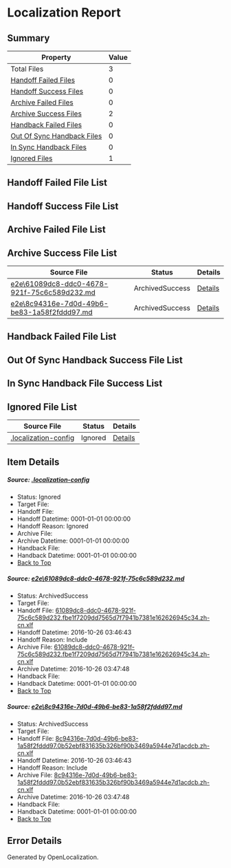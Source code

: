 # <a name='report-top'></a> Localization Report

## Summary
 Property | Value 
 -------- | ----- 
 Total Files | 3
[ Handoff Failed Files ](#handoff-failed-list)| 0
[ Handoff Success Files ](#handoff-success-list)| 0
[ Archive Failed Files ](#archive-failed-list)| 0
[ Archive Success Files ](#archive-success-list)| 2
[ Handback Failed Files ](#handback-failed-list)| 0
[ Out Of Sync Handback Files ](#outofsync-handback-success-list)| 0
[ In Sync Handback Files ](#insync-handback-success-list)| 0
[ Ignored Files ](#ignored-list)| 1

## <a name='handoff-failed-list'></a> Handoff Failed File List

## <a name='handoff-success-list'></a> Handoff Success File List

## <a name='archive-failed-list'></a> Archive Failed File List

## <a name='archive-success-list'></a> Archive Success File List
 Source File | Status | Details 
 ----------- | ------ | ------- 
 [e2e\61089dc8-ddc0-4678-921f-75c6c589d232.md](https://github.com/OpenLocalizationTestOrg/ol-test0/blob/95221137341938d6e7c54c113959699db83d14b9/e2e/61089dc8-ddc0-4678-921f-75c6c589d232.md) | ArchivedSuccess | [Details](#96e18f4343890002ad39c110b7b4d96284d540e31)
 [e2e\8c94316e-7d0d-49b6-be83-1a58f2fddd97.md](https://github.com/OpenLocalizationTestOrg/ol-test0/blob/95221137341938d6e7c54c113959699db83d14b9/e2e/8c94316e-7d0d-49b6-be83-1a58f2fddd97.md) | ArchivedSuccess | [Details](#0cceb777f2da269c038079184117a009885f39902)

## <a name='handback-failed-list'></a> Handback Failed File List

## <a name='outofsync-handback-success-list'></a> Out Of Sync Handback Success File List

## <a name='insync-handback-success-list'></a> In Sync Handback File Success List

## <a name='ignored-list'></a> Ignored File List
 Source File | Status | Details 
 ----------- | ------ | ------- 
 [.localization-config](https://github.com/OpenLocalizationTestOrg/ol-test0/blob/95221137341938d6e7c54c113959699db83d14b9/.localization-config) | Ignored | [Details](#c268a05ecaa7ec85942ed632c29928ee5bd6da8d0)

## Item Details
##### <a name='c268a05ecaa7ec85942ed632c29928ee5bd6da8d0'></a> Source: [.localization-config](https://github.com/OpenLocalizationTestOrg/ol-test0/blob/95221137341938d6e7c54c113959699db83d14b9/.localization-config)
* Status: Ignored
* Target File: 
* Handoff File: 
* Handoff Datetime: 0001-01-01 00:00:00
* Handoff Reason: Ignored
* Archive File: 
* Archive Datetime: 0001-01-01 00:00:00
* Handback File: 
* Handback Datetime: 0001-01-01 00:00:00
* [Back to Top](#report-top)

##### <a name='96e18f4343890002ad39c110b7b4d96284d540e31'></a> Source: [e2e\61089dc8-ddc0-4678-921f-75c6c589d232.md](https://github.com/OpenLocalizationTestOrg/ol-test0/blob/95221137341938d6e7c54c113959699db83d14b9/e2e/61089dc8-ddc0-4678-921f-75c6c589d232.md)
* Status: ArchivedSuccess
* Target File: 
* Handoff File: [61089dc8-ddc0-4678-921f-75c6c589d232.fbe1f7209dd7565d7f7941b7381e162626945c34.zh-cn.xlf](https://github.com/OpenLocalizationTestOrg/ol-test0-handoff/blob/0972452ff2f92df1bfb9bb5628052cb174ee8e1b/ol-handoff/OpenLocalizationTestOrg/ol-test0-zhcn/shujia/ht/61089dc8-ddc0-4678-921f-75c6c589d232.fbe1f7209dd7565d7f7941b7381e162626945c34.zh-cn.xlf)
* Handoff Datetime: 2016-10-26 03:46:43
* Handoff Reason: Include
* Archive File: [61089dc8-ddc0-4678-921f-75c6c589d232.fbe1f7209dd7565d7f7941b7381e162626945c34.zh-cn.xlf](https://github.com/OpenLocalizationTestOrg/ol-test0-handoff/blob/2bb1e8e4fe946c606ad5b5eb1faf834a8f790917/ol-archive/OpenLocalizationTestOrg/ol-test0-zhcn/shujia/ht/61089dc8-ddc0-4678-921f-75c6c589d232.fbe1f7209dd7565d7f7941b7381e162626945c34.zh-cn.xlf)
* Archive Datetime: 2016-10-26 03:47:48
* Handback File: 
* Handback Datetime: 0001-01-01 00:00:00
* [Back to Top](#report-top)

##### <a name='0cceb777f2da269c038079184117a009885f39902'></a> Source: [e2e\8c94316e-7d0d-49b6-be83-1a58f2fddd97.md](https://github.com/OpenLocalizationTestOrg/ol-test0/blob/95221137341938d6e7c54c113959699db83d14b9/e2e/8c94316e-7d0d-49b6-be83-1a58f2fddd97.md)
* Status: ArchivedSuccess
* Target File: 
* Handoff File: [8c94316e-7d0d-49b6-be83-1a58f2fddd97.0b52ebf831635b326bf90b3469a5944e7d1acdcb.zh-cn.xlf](https://github.com/OpenLocalizationTestOrg/ol-test0-handoff/blob/0972452ff2f92df1bfb9bb5628052cb174ee8e1b/ol-handoff/OpenLocalizationTestOrg/ol-test0-zhcn/shujia/ht/8c94316e-7d0d-49b6-be83-1a58f2fddd97.0b52ebf831635b326bf90b3469a5944e7d1acdcb.zh-cn.xlf)
* Handoff Datetime: 2016-10-26 03:46:43
* Handoff Reason: Include
* Archive File: [8c94316e-7d0d-49b6-be83-1a58f2fddd97.0b52ebf831635b326bf90b3469a5944e7d1acdcb.zh-cn.xlf](https://github.com/OpenLocalizationTestOrg/ol-test0-handoff/blob/2bb1e8e4fe946c606ad5b5eb1faf834a8f790917/ol-archive/OpenLocalizationTestOrg/ol-test0-zhcn/shujia/ht/8c94316e-7d0d-49b6-be83-1a58f2fddd97.0b52ebf831635b326bf90b3469a5944e7d1acdcb.zh-cn.xlf)
* Archive Datetime: 2016-10-26 03:47:48
* Handback File: 
* Handback Datetime: 0001-01-01 00:00:00
* [Back to Top](#report-top)


## Error Details

Generated by OpenLocalization.
